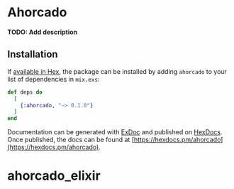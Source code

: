 # Ahorcado

**TODO: Add description**

## Installation

If [available in Hex](https://hex.pm/docs/publish), the package can be installed
by adding `ahorcado` to your list of dependencies in `mix.exs`:

```elixir
def deps do
  [
    {:ahorcado, "~> 0.1.0"}
  ]
end
```

Documentation can be generated with [ExDoc](https://github.com/elixir-lang/ex_doc)
and published on [HexDocs](https://hexdocs.pm). Once published, the docs can
be found at [https://hexdocs.pm/ahorcado](https://hexdocs.pm/ahorcado).

# ahorcado_elixir
